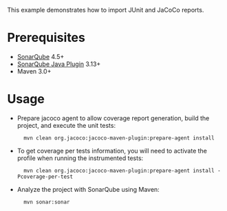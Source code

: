 This example demonstrates how to import JUnit and JaCoCo reports.

Prerequisites
=============
* [SonarQube](http://www.sonarqube.org/downloads/) 4.5+
* [SonarQube Java Plugin](http://docs.sonarqube.org/display/PLUG/Java+Plugin) 3.13+
* Maven 3.0+


Usage
=====
* Prepare jacoco agent to allow coverage report generation, build the project, and execute the unit tests:

        mvn clean org.jacoco:jacoco-maven-plugin:prepare-agent install

* To get coverage per tests information, you will need to activate the profile when running the instrumented tests:

        mvn clean org.jacoco:jacoco-maven-plugin:prepare-agent install -Pcoverage-per-test

* Analyze the project with SonarQube using Maven:

        mvn sonar:sonar

